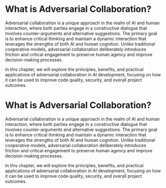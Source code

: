 # What is Adversarial Collaboration?

Adversarial collaboration is a unique approach in the realm of AI and human interaction, where both parties engage in a constructive dialogue that involves counter-arguments and alternative suggestions. The primary goal is to enhance critical thinking and maintain a dynamic interaction that leverages the strengths of both AI and human cognition. Unlike traditional cooperative models, adversarial collaboration deliberately introduces friction and critical engagement to preserve human agency and improve decision-making processes.

In this chapter, we will explore the principles, benefits, and practical applications of adversarial collaboration in AI development, focusing on how it can be used to improve code quality, security, and overall project outcomes.
# What is Adversarial Collaboration?

Adversarial collaboration is a unique approach in the realm of AI and human interaction, where both parties engage in a constructive dialogue that involves counter-arguments and alternative suggestions. The primary goal is to enhance critical thinking and maintain a dynamic interaction that leverages the strengths of both AI and human cognition. Unlike traditional cooperative models, adversarial collaboration deliberately introduces friction and critical engagement to preserve human agency and improve decision-making processes.

In this chapter, we will explore the principles, benefits, and practical applications of adversarial collaboration in AI development, focusing on how it can be used to improve code quality, security, and overall project outcomes.

